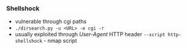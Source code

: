 ### Shellshock
* vulnerable through cgi paths
* `./dirsearch.py -u <URL> -e cgi -r`
* usually exploited through *User-Agent* HTTP header
`--script http-shellshock` - nmap script

